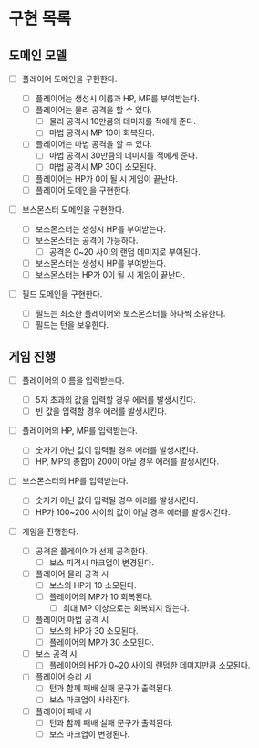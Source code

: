 # 구현 목록

## 도메인 모델

- [ ] 플레이어 도메인을 구현한다.

  - [ ] 플레이어는 생성시 이름과 HP, MP를 부여받는다.
  - [ ] 플레이어는 물리 공격을 할 수 있다.
    - [ ] 물리 공격시 10만큼의 데미지를 적에게 준다.
    - [ ] 마법 공격시 MP 10이 회복된다.
  - [ ] 플레이어는 마법 공격을 할 수 있다.
    - [ ] 마법 공격시 30만큼의 데미지를 적에게 준다.
    - [ ] 마법 공격시 MP 30이 소모된다.
  - [ ] 플레이어는 HP가 0이 될 시 게임이 끝난다.
  - [ ] 플레이어 도메인을 구현한다.

- [ ] 보스몬스터 도메인을 구현한다.

  - [ ] 보스몬스터는 생성시 HP를 부여받는다.
  - [ ] 보스몬스터는 공격이 가능하다.
    - [ ] 공격은 0~20 사이의 랜덤 데미지로 부여된다.
  - [ ] 보스몬스터는 생성시 HP를 부여받는다.
  - [ ] 보스몬스터는 HP가 0이 될 시 게임이 끝난다.

- [ ] 필드 도메인을 구현한다.

  - [ ] 필드는 최소한 플레이어와 보스몬스터를 하나씩 소유한다.
  - [ ] 필드는 턴을 보유한다.

## 게임 진행

- [ ] 플레이어의 이름을 입력받는다.

  - [ ] 5자 초과의 값을 입력할 경우 에러를 발생시킨다.
  - [ ] 빈 값을 입력할 경우 에러를 발생시킨다.

- [ ] 플레이어의 HP, MP를 입력받는다.

  - [ ] 숫자가 아닌 값이 입력될 경우 에러를 발생시킨다.
  - [ ] HP, MP의 총합이 200이 아닐 경우 에러를 발생시킨다.

- [ ] 보스몬스터의 HP를 입력받는다.

  - [ ] 숫자가 아닌 값이 입력될 경우 에러를 발생시킨다.
  - [ ] HP가 100~200 사이의 값이 아닐 경우 에러를 발생시킨다.

- [ ] 게임을 진행한다.
  - [ ] 공격은 플레이어가 선제 공격한다.
    - [ ] 보스 피격시 마크업이 변경된다.
  - [ ] 플레이어 물리 공격 시
    - [ ] 보스의 HP가 10 소모된다.
    - [ ] 플레이어의 MP가 10 회복된다.
      - [ ] 최대 MP 이상으로는 회복되지 않는다.
  - [ ] 플레이어 마법 공격 시
    - [ ] 보스의 HP가 30 소모된다.
    - [ ] 플레이어의 MP가 30 소모된다.
  - [ ] 보스 공격 시
    - [ ] 플레이어의 HP가 0~20 사이의 랜덤한 데미지만큼 소모된다.
  - [ ] 플레이어 승리 시
    - [ ] 턴과 함께 패배 실패 문구가 출력된다.
    - [ ] 보스 마크업이 사라진다.
  - [ ] 플레이어 패배 시
    - [ ] 턴과 함께 패배 실패 문구가 출력된다.
    - [ ] 보스 마크업이 변경된다.
